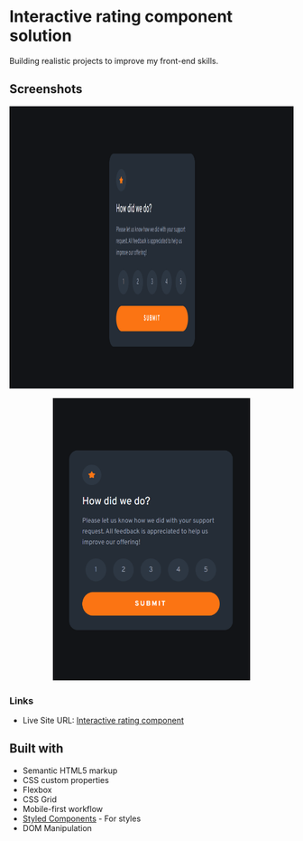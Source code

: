 # Interactive rating component solution

Building realistic projects to improve my front-end skills.

## Screenshots

<img width="1000" height="500" src="design/ss-desktop.png">
<p align="center">
<img width="350" height="500" src="design/ss-mobile.png">
</p>

### Links

- Live Site URL: [Interactive rating component](https://product-prev1ew-card.netlify.app/)

## Built with

- Semantic HTML5 markup
- CSS custom properties
- Flexbox
- CSS Grid
- Mobile-first workflow
- [Styled Components](https://styled-components.com/) - For styles
- DOM Manipulation
